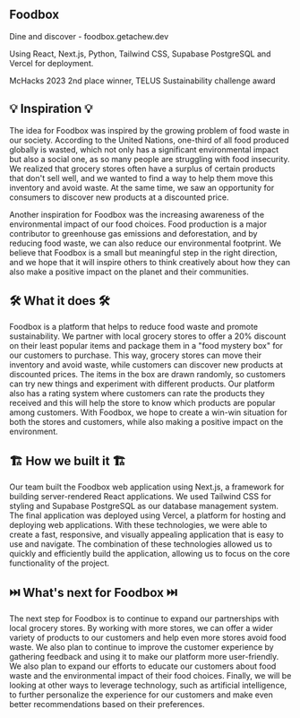 ## Foodbox
Dine and discover - foodbox.getachew.dev

Using React, Next.js, Python, Tailwind CSS, Supabase PostgreSQL and Vercel for deployment. 

McHacks 2023 2nd place winner, TELUS Sustainability challenge award

## 💡 Inspiration 💡
The idea for Foodbox was inspired by the growing problem of food waste in our society. According to the United Nations, one-third of all food produced globally is wasted, which not only has a significant environmental impact but also a social one, as so many people are struggling with food insecurity. We realized that grocery stores often have a surplus of certain products that don't sell well, and we wanted to find a way to help them move this inventory and avoid waste. At the same time, we saw an opportunity for consumers to discover new products at a discounted price.

Another inspiration for Foodbox was the increasing awareness of the environmental impact of our food choices. Food production is a major contributor to greenhouse gas emissions and deforestation, and by reducing food waste, we can also reduce our environmental footprint. We believe that Foodbox is a small but meaningful step in the right direction, and we hope that it will inspire others to think creatively about how they can also make a positive impact on the planet and their communities.

## 🛠️ What it does 🛠️
Foodbox is a platform that helps to reduce food waste and promote sustainability. We partner with local grocery stores to offer a 20% discount on their least popular items and package them in a "food mystery box" for our customers to purchase. This way, grocery stores can move their inventory and avoid waste, while customers can discover new products at discounted prices. The items in the box are drawn randomly, so customers can try new things and experiment with different products. Our platform also has a rating system where customers can rate the products they received and this will help the store to know which products are popular among customers. With Foodbox, we hope to create a win-win situation for both the stores and customers, while also making a positive impact on the environment.

## 🏗️ How we built it 🏗️
Our team built the Foodbox web application using Next.js, a framework for building server-rendered React applications. We used Tailwind CSS for styling and Supabase PostgreSQL as our database management system. The final application was deployed using Vercel, a platform for hosting and deploying web applications. With these technologies, we were able to create a fast, responsive, and visually appealing application that is easy to use and navigate. The combination of these technologies allowed us to quickly and efficiently build the application, allowing us to focus on the core functionality of the project.

## ⏭️ What's next for Foodbox ⏭️
The next step for Foodbox is to continue to expand our partnerships with local grocery stores. By working with more stores, we can offer a wider variety of products to our customers and help even more stores avoid food waste. We also plan to continue to improve the customer experience by gathering feedback and using it to make our platform more user-friendly. We also plan to expand our efforts to educate our customers about food waste and the environmental impact of their food choices. Finally, we will be looking at other ways to leverage technology, such as artificial intelligence, to further personalize the experience for our customers and make even better recommendations based on their preferences.

